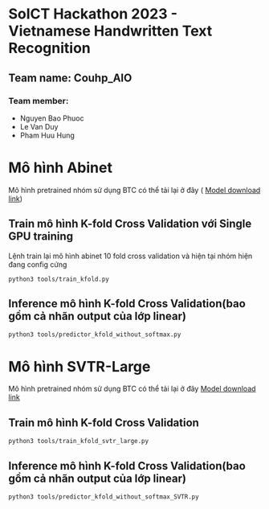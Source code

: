 
# SoICT Hackathon 2023 - Vietnamese Handwritten Text Recognition

## Team name: Couhp_AIO
### Team member:
- Nguyen Bao Phuoc
- Le Van Duy
- Pham Huu Hung



# Mô hình Abinet
Mô hình pretrained nhóm sử dụng BTC có thể tải lại ở đây ( [Model download link](https://paddleocr.bj.bcebos.com/rec_r45_abinet_train.tar))
## Train mô hình K-fold Cross Validation với Single GPU training

Lệnh train lại mô hình abinet 10 fold cross validation và hiện tại nhóm hiện đang config cứng
```
python3 tools/train_kfold.py
```




## Inference  mô hình K-fold Cross Validation(bao gồm cả nhãn output của lớp linear)

```
python3 tools/predictor_kfold_without_softmax.py
```










# Mô hình SVTR-Large
Mô hình pretrained nhóm sử dụng BTC có thể tải lại ở đây [Model download link](https://paddleocr.bj.bcebos.com/PP-OCRv3/chinese/rec_svtr_large_none_ctc_en_train.tar)
## Train mô hình K-fold Cross Validation
```
python3 tools/train_kfold_svtr_large.py
```


## Inference mô hình K-fold Cross Validation(bao gồm cả nhãn output của lớp linear)
```
python3 tools/predictor_kfold_without_softmax_SVTR.py
```
